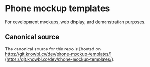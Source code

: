 # Phone mockup templates

For development mockups, web display, and demonstration purposes.

## Canonical source

The canonical source for this repo is [hosted on https://git.knowbl.co/dev/phone-mockup-templates/](https://git.knowbl.co/dev/phone-mockup-templates/).